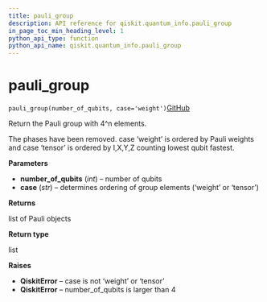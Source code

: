 ```yaml
---
title: pauli_group
description: API reference for qiskit.quantum_info.pauli_group
in_page_toc_min_heading_level: 1
python_api_type: function
python_api_name: qiskit.quantum_info.pauli_group
---
```


# pauli\_group

<span id="qiskit.quantum_info.pauli_group" />

`pauli_group(number_of_qubits, case='weight')`[GitHub](https://github.com/qiskit/qiskit/tree/stable/0.14/qiskit/quantum_info/operators/pauli.py "view source code")

Return the Pauli group with 4^n elements.

The phases have been removed. case ‘weight’ is ordered by Pauli weights and case ‘tensor’ is ordered by I,X,Y,Z counting lowest qubit fastest.

**Parameters**

*   **number\_of\_qubits** (*int*) – number of qubits
*   **case** (*str*) – determines ordering of group elements (‘weight’ or ‘tensor’)

**Returns**

list of Pauli objects

**Return type**

list

**Raises**

*   **QiskitError** – case is not ‘weight’ or ‘tensor’
*   **QiskitError** – number\_of\_qubits is larger than 4

